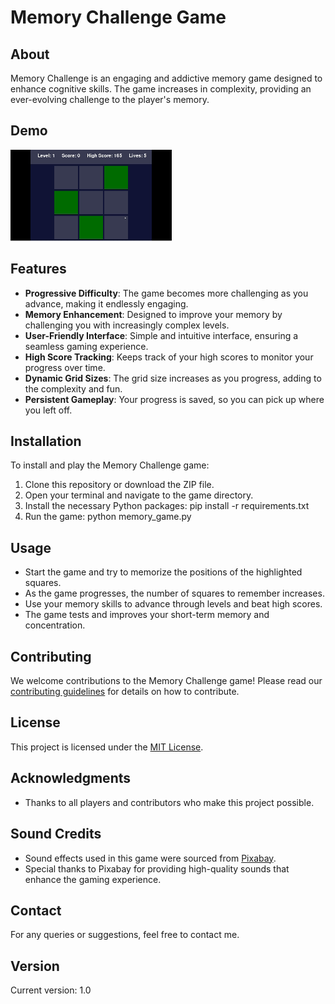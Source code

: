 # Memory Challenge Game

## About
Memory Challenge is an engaging and addictive memory game designed to enhance cognitive skills. The game increases in complexity, providing an ever-evolving challenge to the player's memory.

## Demo
![Demo](doc/demo.gif)

## Features
- **Progressive Difficulty**: The game becomes more challenging as you advance, making it endlessly engaging.
- **Memory Enhancement**: Designed to improve your memory by challenging you with increasingly complex levels.
- **User-Friendly Interface**: Simple and intuitive interface, ensuring a seamless gaming experience.
- **High Score Tracking**: Keeps track of your high scores to monitor your progress over time.
- **Dynamic Grid Sizes**: The grid size increases as you progress, adding to the complexity and fun.
- **Persistent Gameplay**: Your progress is saved, so you can pick up where you left off.

## Installation
To install and play the Memory Challenge game:
1. Clone this repository or download the ZIP file.
2. Open your terminal and navigate to the game directory.
3. Install the necessary Python packages:
pip install -r requirements.txt
4. Run the game: python memory_game.py

## Usage
- Start the game and try to memorize the positions of the highlighted squares.
- As the game progresses, the number of squares to remember increases.
- Use your memory skills to advance through levels and beat high scores.
- The game tests and improves your short-term memory and concentration.

## Contributing
We welcome contributions to the Memory Challenge game! Please read our [contributing guidelines](CONTRIBUTING.md) for details on how to contribute.

## License
This project is licensed under the [MIT License](LICENSE).

## Acknowledgments
- Thanks to all players and contributors who make this project possible.

## Sound Credits
- Sound effects used in this game were sourced from [Pixabay](https://www.pixabay.com).
- Special thanks to Pixabay for providing high-quality sounds that enhance the gaming experience.

## Contact
For any queries or suggestions, feel free to contact me.

## Version
Current version: 1.0